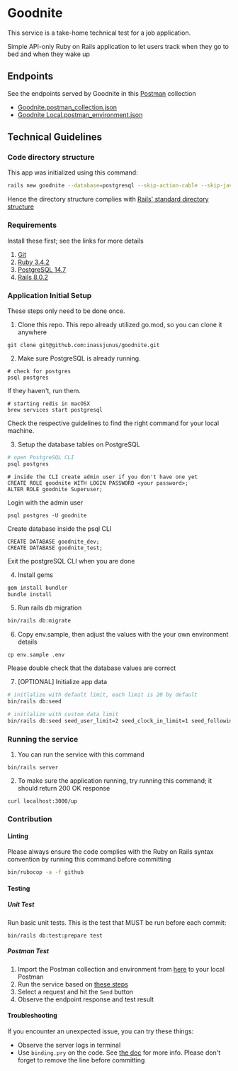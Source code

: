 # Goodnite

This service is a take-home technical test for a job application.

Simple API-only Ruby on Rails application to let users track when they go to bed and when they wake up

## Endpoints

See the endpoints served by Goodnite in this [Postman](https://www.postman.com/) collection
- [Goodnite.postman_collection.json](https://github.com/user-attachments/files/19767511/Goodnite.postman_collection.json)
- [Goodnite Local.postman_environment.json](https://github.com/user-attachments/files/19753864/Goodnite.Local.postman_environment.json)


## Technical Guidelines

### Code directory structure

This app was initialized using this command:

```sh
rails new goodnite --database=postgresql --skip-action-cable --skip-javascript --skip-action-mailer --skip-action-mailbox --skip-solid --api
```

Hence the directory structure complies with [Rails' standard directory structure](https://guides.rubyonrails.org/getting_started.html#directory-structure)

### Requirements

Install these first; see the links for more details
1. [Git](https://git-scm.com/downloads)
2. [Ruby 3.4.2](https://guides.rubyonrails.org/install_ruby_on_rails.html#choose-your-operating-system)
3. [PostgreSQL 14.7](https://www.postgresql.org/download/)
4. [Rails 8.0.2](https://guides.rubyonrails.org/install_ruby_on_rails.html#installing-rails)

### Application Initial Setup

These steps only need to be done once.

1. Clone this repo. This repo already utilized go.mod, so you can clone it anywhere
```shell
git clone git@github.com:inassjunus/goodnite.git
```
2. Make sure PostgreSQL is already running.

```shell
# check for postgres
psql postgres
```
If they haven't, run them.
```shell
# starting redis in macOSX
brew services start postgresql
```
Check the respective guidelines to find the right command for your local machine.

3. Setup the database tables on PostgreSQL
```sh
# open PostgreSQL CLI
psql postgres
```

```shell
# inside the CLI create admin user if you don't have one yet
CREATE ROLE goodnite WITH LOGIN PASSWORD <your password>;
ALTER ROLE goodnite Superuser;
```

Login with the admin user

```shell
psql postgres -U goodnite
```

Create database inside the psql CLI
```shell
CREATE DATABASE goodnite_dev;
CREATE DATABASE goodnite_test;
```

Exit the postgreSQL CLI when you are done

4. Install gems
```sh
gem install bundler
bundle install
```

5. Run rails db migration
```sh
bin/rails db:migrate
```

6. Copy env.sample, then adjust the values with the your own environment details
```shell
cp env.sample .env
```
Please double check that the database values are correct

7. [OPTIONAL] Initialize app data
```sh
# initlalize with default limit, each limit is 20 by default
bin/rails db:seed

# initlalize with custom data limit
bin/rails db:seed seed_user_limit=2 seed_clock_in_limit=1 seed_following_limit=1
```

### Running the service

1. You can run the service with this command

```shell
bin/rails server

```

2. To make sure the application running, try running this command; it should return 200 OK response
```shell
curl localhost:3000/up
```

### Contribution
#### Linting
Please always ensure the code complies with the Ruby on Rails syntax convention by running this command before committing

```sh
bin/rubocop -a -f github
```

#### Testing

##### Unit Test
Run basic unit tests. This is the test that MUST be run before each commit:
```shell
bin/rails db:test:prepare test
```

##### Postman Test
1. Import the Postman collection and environment from [here](https://github.com/inassjunus/goodnite?tab=readme-ov-file#endpoints) to your local Postman
2. Run the service based on [these steps](https://github.com/inassjunus/goodnite?tab=readme-ov-file#running-the-service)
3. Select a request and hit the `Send` button
4. Observe the endpoint response and test result

#### Troubleshooting

If you encounter an unexpected issue, you can try these things:
- Observe the server logs in terminal
- Use `binding.pry` on the code. See [the doc](https://github.com/pry/pry?tab=readme-ov-file#runtime-invocation) for more info. Please don't forget to remove the line before committing
